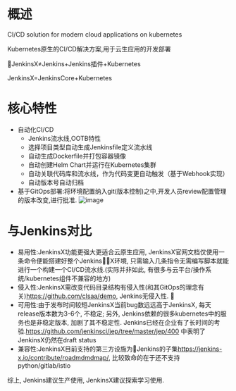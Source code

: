# 概述

CI/CD solution for modern cloud applications on kubernetes

Kubernetes原生的CI/CD解决方案,用于云生应用的开发部署

JenkinsX≠Jenkins+Jenkins插件+Kubernetes

JenkinsX=JenkinsCore+Kubernetes

# 核心特性

* 自动化CI/CD
  * Jenkins流水线,OOTB特性
  * 选择项目类型自动生成Jenkinsfile定义流水线
  * 自动生成Dockerfile并打包容器镜像
  * 自动创建Helm Chart并运行在Kubernetes集群
  * 自动关联代码库和流水线，作为代码变更自动触发（基于Webhook实现）
  * 自动版本号自动归档
* 基于GitOps部署:将环境配置纳入git(版本控制)之中,开发人员review配置管理的版本改变,进行批准. ![image](http://cloud-computing-notes-img-bed-1252032169.cossh.myqcloud.com/2018-10-17-143708.png)

# 与Jenkins对比

* 易用性:JenkinsX功能更强大更适合云原生应用, JenkinsX官网文档仅使用一条命令便能搭建好整个JenkinsX环境, 只需输入几条指令无需编写脚本就能进行一个构建一个CI/CD流水线.(实际并非如此, 有很多与云平台/操作系统/kubernetes组件不兼容的地方)
* 侵入性:JenkinsX需改变代码目录结构有侵入性(和其GitOps的理念有关)<https://github.com/clsaa/demo>, Jenkins无侵入性. 
* 可用性:由于发布时间较短JenkinsX当前bug数远远高于JenkinsX, 每天release版本数为3-6个, 不稳定; 另外, Jenkins依赖的很多kubernetes中的服务也是非稳定版本, 加剧了其不稳定性. Jenkins已经在企业有了长时间的考验.<https://github.com/jenkinsci/jep/tree/master/jep/400> 中表明了JenkinsX仍然在draft status
* 兼容性:JenkinsX目前支持的第三方设施为Jenkins的子集<https://jenkins-x.io/contribute/roadmdmdmap/>, 比较致命的在于还不支持python/gitlab/istio

综上, Jenkins建议生产使用, JenkinsX建议探索学习使用.